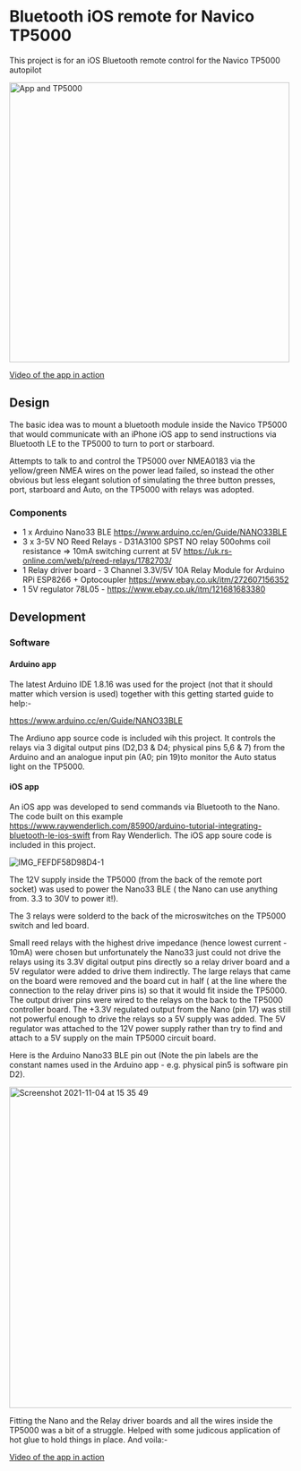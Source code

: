 # Bluetooth iOS remote for Navico TP5000

This project is for an iOS Bluetooth remote control for the Navico TP5000 autopilot

<img src="https://user-images.githubusercontent.com/463068/140337885-da3f190a-4a87-4f6d-9f18-b0aabbac31da.jpeg" alt="App and TP5000" width="500"/>

[Video of the app in action](https://youtu.be/SloeDqlF8rE)

## Design
The basic idea was to mount a bluetooth module inside the Navico TP5000 that would communicate with an iPhone iOS app to send instructions via Bluetooth LE to the TP5000 to turn to port or starboard.

Attempts to talk to and control the TP5000 over NMEA0183 via the yellow/green NMEA wires on the power lead failed, so instead the other obvious but less elegant solution of simulating the three button presses, port, starboard and Auto, on the TP5000 with relays was adopted.

### Components
- 1 x Arduino Nano33 BLE https://www.arduino.cc/en/Guide/NANO33BLE
- 3 x 3-5V NO Reed Relays -  D31A3100 SPST NO relay 500ohms coil resistance =>  10mA switching current at 5V https://uk.rs-online.com/web/p/reed-relays/1782703/
- 1 Relay driver board - 3 Channel 3.3V/5V 10A Relay Module for Arduino RPi ESP8266 + Optocoupler https://www.ebay.co.uk/itm/272607156352
- 1 5V regulator 78L05 - https://www.ebay.co.uk/itm/121681683380

## Development
### Software
#### Arduino app
The latest Arduino IDE 1.8.16 was used for the project (not that it should matter which version is used) together with this getting started guide to help:-

https://www.arduino.cc/en/Guide/NANO33BLE

The Ardiuno app source code is included wih this project. It controls the relays via 3 digital output pins (D2,D3 & D4; physical pins 5,6 & 7) from the Arduino and an analogue input pin (A0; pin 19)to monitor the Auto status light on the TP5000. 

#### iOS app
An iOS app was developed to send commands via Bluetooth to the Nano. The code built on this example https://www.raywenderlich.com/85900/arduino-tutorial-integrating-bluetooth-le-ios-swift from Ray Wenderlich. The iOS app soure code is included in this project.

![IMG_FEFDF58D98D4-1](https://user-images.githubusercontent.com/463068/140383617-818c3ca1-f8ab-4619-ac8b-44fb0b4f8e98.jpeg)

The 12V supply inside the TP5000 (from the back of the remote port socket) was used to power the Nano33 BLE ( the Nano can use anything from. 3.3 to 30V to power it!).

The 3 relays were solderd to the back of the microswitches on the TP5000 switch and led board.

Small reed relays with the highest drive impedance (hence lowest current -  10mA) were chosen but unfortunately the Nano33 just could not drive the relays using its 3.3V digital output pins directly so a relay driver board and a 5V regulator were added to drive them indirectly. The large relays that came on the board were removed and the board cut in half ( at the line where the connection to the relay driver pins is) so that it would fit inside the TP5000. The output driver pins were wired to the relays on the back to the TP5000 controller board. The +3.3V regulated output from the Nano (pin 17) was still not powerful enough to drive the relays so a 5V supply was added. The 5V regulator was attached to the 12V power supply rather than try to find and attach to a 5V supply on the main TP5000 circuit board.

Here is the Arduino Nano33 BLE pin out (Note the pin labels are the constant names used in the Arduino app - e.g. physical pin5 is software pin D2).

<img width="574" alt="Screenshot 2021-11-04 at 15 35 49" src="https://user-images.githubusercontent.com/463068/140360352-0740f7b8-dcc0-4869-835b-e54d204a1956.png">

Fitting the Nano and the Relay driver boards and all the wires inside the TP5000 was a bit of a struggle. Helped with some judicous application of hot glue to hold things in place. And voila:-

[Video of the app in action](https://youtu.be/SloeDqlF8rE)

